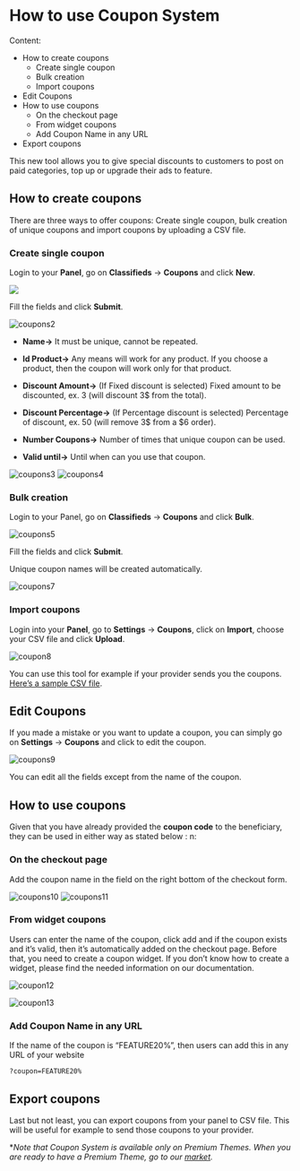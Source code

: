 # How to use Coupon System
Content:
-   How to create coupons
    -   Create single coupon
    -   Bulk creation
    -   Import coupons
-   Edit Coupons
-   How to use coupons
    -   On the checkout page
    -   From widget coupons
    -   Add Coupon Name in any URL
-   Export coupons

This new tool allows you to give special discounts to customers to post on paid categories, top up or upgrade their ads to feature.

## How to create coupons

There are three ways to offer coupons: Create single coupon, bulk creation of unique coupons and import coupons by uploading a CSV file.

### Create single coupon

Login to your **Panel**, go on  **Classifieds**  ->  **Coupons**  and click  **New**.

![](https://raw.githubusercontent.com/yclas/guides/master/images/Coupon%20create.jpg)


Fill the fields and click  **Submit**.

![coupons2](https://user-images.githubusercontent.com/55290441/80603249-d6840780-8a38-11ea-9800-e25af3934b54.png)


-   **Name->**  It must be unique, cannot be repeated.
-   **Id Product->**  Any means will work for any product. If you choose a product, then the coupon will work only for that product.
-   **Discount Amount->**  (If Fixed discount is selected) Fixed amount to be discounted, ex. 3 (will discount 3$ from the total).
-   **Discount Percentage->**  (If Percentage discount is selected) Percentage of discount, ex. 50 (will remove 3$ from a $6 order).
-   **Number Coupons->**  Number of times that unique coupon can be used.

-   **Valid until->**  Until when can you use that coupon.

![coupons3](https://user-images.githubusercontent.com/55290441/80603252-d71c9e00-8a38-11ea-8902-b46ac219162b.png)
![coupons4](https://user-images.githubusercontent.com/55290441/80603254-d71c9e00-8a38-11ea-9ef5-5ac5eebcea3b.png)



### Bulk creation

Login to your Panel, go on  **Classifieds**  ->  **Coupons**  and click  **Bulk**.

![coupons5](https://user-images.githubusercontent.com/55290441/80603255-d71c9e00-8a38-11ea-99b2-d5c1af611f68.png)


Fill the fields and click  **Submit**.

Unique coupon names will be created automatically.

![coupons7](https://user-images.githubusercontent.com/55290441/80603257-d7b53480-8a38-11ea-967f-a94134186c11.png)


### Import coupons

Login into your **Panel**, go to  **Settings**  ->  **Coupons**, click on **Import**, choose your CSV file and click  **Upload**.

![coupon8](https://user-images.githubusercontent.com/55290441/80603323-eb609b00-8a38-11ea-953d-05415bf4a713.png)


You can use this tool for example if your provider sends you the coupons.  [Here’s a sample CSV file](https://raw.githubusercontent.com/yclas/guides/master/samples/import_coupons_example.csv).

## Edit Coupons

If you made a mistake or you want to update a coupon, you can simply go on  **Settings**  ->  **Coupons**  and click to edit the coupon.

![coupons9](https://user-images.githubusercontent.com/55290441/80603259-d84dcb00-8a38-11ea-81bf-16bd3748acfc.png)

You can edit all the fields except from the name of the coupon.

## How to use coupons

Given that you have already provided the **coupon code** to the beneficiary, they can be used in either way as stated below : n:

### On the checkout page

Add the coupon name in the field on the right bottom of the checkout form.

![coupons10](https://user-images.githubusercontent.com/55290441/80603244-d552da80-8a38-11ea-9989-abb227c90a35.png)
![coupons11](https://user-images.githubusercontent.com/55290441/80603246-d5eb7100-8a38-11ea-92d2-59fc810ab711.png)


### From widget coupons

Users can enter the name of the coupon, click add and if the coupon exists and it’s valid, then it’s automatically added on the checkout page. Before that, you need to create a coupon widget. If you don’t know how to create a widget, please find the needed information on our documentation.

![coupon12](https://user-images.githubusercontent.com/55290441/80603335-f0254f00-8a38-11ea-81da-40087cc2f611.png)

![coupon13](https://user-images.githubusercontent.com/55290441/80628862-ad746e80-8a5a-11ea-9b0d-fdfe39854a04.png)
### Add Coupon Name in any URL

If the name of the coupon is “FEATURE20%”, then users can add this in any URL of your website

```
?coupon=FEATURE20%

```

## Export coupons

Last but not least, you can export coupons from your panel to CSV file. This will be useful for example to send those coupons to your provider.


**Note that Coupon System is available only on Premium Themes. When you are ready to have a Premium Theme, go to our  [market](https://selfhosted.yclas.com/).*
